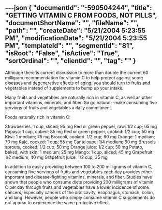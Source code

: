 ---json
{
  "documentId": "-590504244",
  "title": "GETTING VITAMIN C FROM FOODS, NOT PILLS",
  "documentShortName": "",
  "fileName": "",
  "path": "",
  "createDate": "5/21/2004 5:23:55 PM",
  "modificationDate": "5/21/2004 5:23:55 PM",
  "templateId": "",
  "segmentId": "81",
  "isRoot": "False",
  "isActive": "True",
  "sortOrdinal": "",
  "clientId": "",
  "tag": ""
}
---

Although there is current discussion to more than double the current 60 milligram recommendation for vitamin C to help protect against some diseases and degenerative effects of aging, you should turn to fruits and vegetables instead of supplements to bump up your intake.   

Many fruits and vegetables are naturally rich in vitamin C, as well as other important vitamins, minerals, and fiber. So go natural--make consuming five servings of fruits and vegetables a daily commitment.  

Foods naturally rich in vitamin C: 

Strawberries: 1 cup, sliced; 95 mg 
Red or green pepper, raw: 1/2 cup; 65 mg  
Papaya: 1 cup, cubed; 85 mg 
Red or green pepper, cooked: 1/2 cup; 50 mg  
Kiwi: 1 medium; 75 mg 
Broccoli, cooked: 1/2 cup; 60 mg 
Orange: 1 medium; 70 mg 
Kale, cooked: 1 cup; 55 mg 
Cantaloupe: 1/4 medium; 60 mg 
Brussels sprouts, cooked: 1/2 cup; 50 mg 
Orange juice: 1/2 cup; 50 mg 
Potato, baked, with skin: 1 medium; 25 mg 
Mango: 1 cup, sliced; 45 mg 
Grapefruit: 1/2 medium; 40 mg 
Grapefruit juice: 1/2 cup; 35 mg 

In addition to easily providing between 100 to 200 milligrams of vitamin C, consuming five servings of fruits and vegetables each day provides other important and disease-fighting vitamins, minerals, and fiber. Studies have shown that people who consume diets providing 200 milligrams of vitamin C per day through fruits and vegetables have a lower incidence of some cancers, especially cancers of the oral cavity, esophagus, stomach, colon, and lung. However, people who simply consume vitamin C supplements do not appear to experience the same protective effect.
